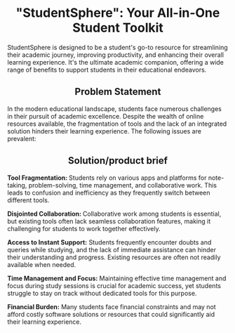 <h1 align = "center">"StudentSphere": Your All-in-One Student Toolkit</h1>
<p>StudentSphere is designed to be a student's go-to resource for streamlining their academic journey, improving productivity, and enhancing their overall learning experience. It's the ultimate academic companion, offering a wide range of benefits to support students in their educational endeavors.</p>

<h2 align = "center">Problem Statement</h2>

In the modern educational landscape, students face numerous challenges in their pursuit of academic excellence. Despite the wealth of online resources available, the fragmentation of tools and the lack of an integrated solution hinders their learning experience. The following issues are prevalent: <br/>

<h2 align = "center">Solution/product brief</h2>

<b>Tool Fragmentation: </b> Students rely on various apps and platforms for note-taking, problem-solving, time management, and collaborative work. This leads to confusion and inefficiency as they frequently switch between different tools.

<b>Disjointed Collaboration: </b> Collaborative work among students is essential, but existing tools often lack seamless collaboration features, making it challenging for students to work together effectively.

<b>Access to Instant Support:</b> Students frequently encounter doubts and queries while studying, and the lack of immediate assistance can hinder their understanding and progress. Existing resources are often not readily available when needed.

<b>Time Management and Focus:</b> Maintaining effective time management and focus during study sessions is crucial for academic success, yet students struggle to stay on track without dedicated tools for this purpose.

<b>Financial Burden:</b> Many students face financial constraints and may not afford costly software solutions or resources that could significantly aid their learning experience.

